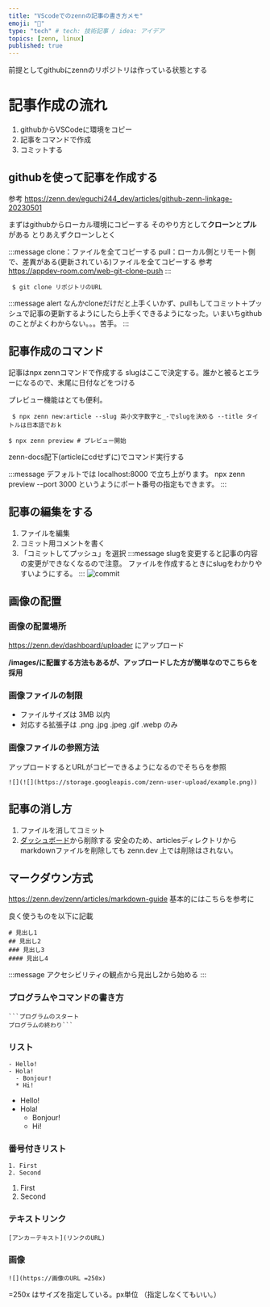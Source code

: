 ```yaml
---
title: "VScodeでのzennの記事の書き方メモ"
emoji: "🤖"
type: "tech" # tech: 技術記事 / idea: アイデア
topics: [zenn, linux]
published: true
---
```


前提としてgithubにzennのリポジトリは作っている状態とする

# 記事作成の流れ
1. githubからVSCodeに環境をコピー
2. 記事をコマンドで作成
3. コミットする

## githubを使って記事を作成する
参考 https://zenn.dev/eguchi244_dev/articles/github-zenn-linkage-20230501

まずはgithubからローカル環境にコピーする
そのやり方として**クローン**と**プル**がある
とりあえずクローンしとく

:::message
clone：ファイルを全てコピーする
pull：ローカル側とリモート側で、差異がある(更新されている)ファイルを全てコピーする
参考 https://appdev-room.com/web-git-clone-push
:::

```script
 $ git clone リポジトリのURL
```

:::message alert
なんかcloneだけだと上手くいかず、pullもしてコミット＋プッシュで記事の更新するようにしたら上手くできるようになった。いまいちgithubのことがよくわからない。。。苦手。
:::

## 記事作成のコマンド
記事はnpx zennコマンドで作成する
slugはここで決定する。誰かと被るとエラーになるので、末尾に日付などをつける

プレビュー機能はとても便利。

```script:記事作成
 $ npx zenn new:article --slug 英小文字数字と_-でslugを決める --title タイトルは日本語でおｋ 
```

```script:プレビュー
$ npx zenn preview # プレビュー開始
```
zenn-docs配下(articleにcdせずに)でコマンド実行する

:::message
デフォルトでは localhost:8000 で立ち上がります。
npx zenn preview --port 3000 というようにポート番号の指定もできます。
:::


## 記事の編集をする
1. ファイルを編集
2. コミット用コメントを書く
3. 「コミットしてプッシュ」を選択
:::message
slugを変更すると記事の内容の変更ができなくなるので注意。
ファイルを作成するときにslugをわかりやすいようにする。
:::
![commit](https://storage.googleapis.com/zenn-user-upload/3e22ef37ffe9-20240812.png)
## 画像の配置

### 画像の配置場所
https://zenn.dev/dashboard/uploader
にアップロード

**/images/に配置する方法もあるが、アップロードした方が簡単なのでこちらを採用**

### 画像ファイルの制限
- ファイルサイズは 3MB 以内
- 対応する拡張子は .png .jpg .jpeg .gif .webp のみ

### 画像ファイルの参照方法
アップロードするとURLがコピーできるようになるのでそちらを参照
```
![](![](https://storage.googleapis.com/zenn-user-upload/example.png))
```

## 記事の消し方
1. ファイルを消してコミット
2. [ダッシュボード](https://zenn.dev/dashboard)から削除する
安全のため、articlesディレクトリからmarkdownファイルを削除しても zenn.dev 上では削除はされない。

## マークダウン方式
https://zenn.dev/zenn/articles/markdown-guide
基本的にはこちらを参考に

良く使うものを以下に記載

```
# 見出し1
## 見出し2
### 見出し3
#### 見出し4
```
:::message
アクセシビリティの観点から見出し2から始める
:::

### プログラムやコマンドの書き方

```
```プログラムのスタート
プログラムの終わり```
```

### リスト
```
- Hello!
- Hola!
  - Bonjour!
  * Hi!
```
- Hello!
- Hola!
  - Bonjour!
  * Hi!

### 番号付きリスト
```
1. First
2. Second
```
1. First
2. Second

### テキストリンク
```
[アンカーテキスト](リンクのURL)
```

### 画像
```
![](https://画像のURL =250x)
```
=250x はサイズを指定している。px単位
（指定しなくてもいい。）
